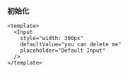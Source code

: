 ### 初始化

<!--start-code-->

```vue
<template>
  <Input
    style="width: 300px"
    defaultValue="you can delete me"
    placeholder="Default Input"
  />
</template>
```

<!--end-code-->

